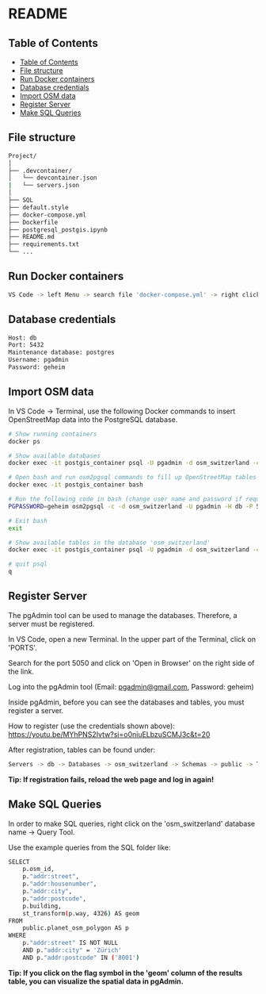 # README

## Table of Contents
- [Table of Contents](#table-of-contents)
- [File structure](#file-structure)
- [Run Docker containers](#run-docker-containers)
- [Database credentials](#database-credentials)
- [Import OSM data](#import-osm-data)
- [Register Server](#register-server)
- [Make SQL Queries](#make-sql-queries)

## File structure
```bash
Project/
│
├── .devcontainer/
│   └── devcontainer.json
|   └── servers.json
│
├── SQL
├── default.style
├── docker-compose.yml
├── Dockerfile
├── postgresql_postgis.ipynb
├── README.md
├── requirements.txt
└── ...
```

## Run Docker containers
```bash
VS Code -> left Menu -> search file 'docker-compose.yml' -> right click -> Compose Up
```

## Database credentials
```bash
Host: db
Port: 5432
Maintenance database: postgres
Username: pgadmin
Password: geheim
```

## Import OSM data

In VS Code -> Terminal, use the following Docker commands to insert OpenStreetMap data into the PostgreSQL database.

```bash
# Show running containers
docker ps

# Show available databases
docker exec -it postgis_container psql -U pgadmin -d osm_switzerland -c "\l"

# Open bash and run osm2pgsql commands to fill up OpenStreetMap tables
docker exec -it postgis_container bash

# Run the following code in bash (change user name and password if required)
PGPASSWORD=geheim osm2pgsql -c -d osm_switzerland -U pgadmin -H db -P 5432 -S /usr/bin/default.style /tmp/switzerland-latest.osm.pbf

# Exit bash
exit

# Show available tables in the database 'osm_switzerland'
docker exec -it postgis_container psql -U pgadmin -d osm_switzerland -c "\dt;"

# quit psql
q
```

## Register Server
The pgAdmin tool can be used to manage the databases. Therefore, a server must be registered.

In VS Code, open a new Terminal. In the upper part of the Terminal, click on 'PORTS'.

Search for the port 5050 and click on 'Open in Browser' on the right side of the link.

Log into the pgAdmin tool (Email: pgadmin@gmail.com, Password: geheim)

Inside pgAdmin, before you can see the databases and tables, you must register a server.

How to register (use the credentials shown above): https://youtu.be/MYhPNS2Ivtw?si=o0niuELbzuSCMJ3c&t=20

After registration, tables can be found under: 

```bash
Servers -> db -> Databases -> osm_switzerland -> Schemas -> public -> Tables
```
**Tip: If registration fails, reload the web page and log in again!**

## Make SQL Queries
In order to make SQL queries, right click on the 'osm_switzerland' database name -> Query Tool.

Use the example queries from the SQL folder like:

```bash
SELECT
    p.osm_id,
    p."addr:street",
    p."addr:housenumber",
    p."addr:city",
    p."addr:postcode",
    p.building,
    st_transform(p.way, 4326) AS geom
FROM
    public.planet_osm_polygon AS p
WHERE 
    p."addr:street" IS NOT NULL
    AND p."addr:city" = 'Zürich'
    AND p."addr:postcode" IN ('8001')
```

**Tip: If you click on the flag symbol in the 'geom' column of the results table, you can visualize the spatial data in pgAdmin.**
